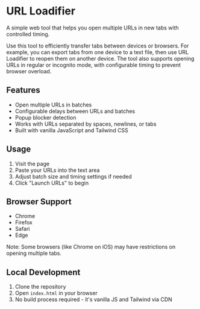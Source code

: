 # URL Loadifier

A simple web tool that helps you open multiple URLs in new tabs with controlled timing. 

Use this tool to efficiently transfer tabs between devices or browsers. For example, you can export tabs from one device to a text file, then use URL Loadifier to reopen them on another device. The tool also supports opening URLs in regular or incognito mode, with configurable timing to prevent browser overload.

## Features
- Open multiple URLs in batches
- Configurable delays between URLs and batches
- Popup blocker detection
- Works with URLs separated by spaces, newlines, or tabs
- Built with vanilla JavaScript and Tailwind CSS

## Usage
1. Visit the page
2. Paste your URLs into the text area
3. Adjust batch size and timing settings if needed
4. Click "Launch URLs" to begin

## Browser Support
- Chrome
- Firefox
- Safari
- Edge

Note: Some browsers (like Chrome on iOS) may have restrictions on opening multiple tabs.

## Local Development
1. Clone the repository
2. Open `index.html` in your browser
3. No build process required - it's vanilla JS and Tailwind via CDN 